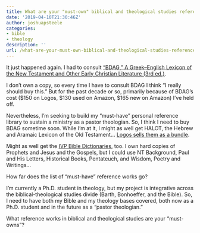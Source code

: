 ```yaml
---
title: What are your "must-own" biblical and theological studies reference works?
date: '2019-04-10T21:30:46Z'
author: joshuapsteele
categories:
- bible
- theology
description: ''
url: /what-are-your-must-own-biblical-and-theological-studies-reference-works/
---
```

It just happened again. I had to consult [“BDAG,” A Greek–English Lexicon of the New Testament and Other Early Christian Literature (3rd ed.)](https://www.logos.com/product/3878/a-greek-english-lexicon-of-the-new-testament-and-other-early-christian-literature-3rd-ed).

I don’t own a copy, so every time I have to consult BDAG I think “I really should buy this.” But for the past decade or so, primarily because of BDAG’s cost ($150 on Logos, $130 used on Amazon, $165 new on Amazon) I’ve held off.

Nevertheless, I’m seeking to build my “must-have” personal reference library to sustain a ministry as a pastor theologian. So, I think I need to buy BDAG sometime soon. While I’m at it, I might as well get HALOT, the Hebrew and Aramaic Lexicon of the Old Testament… [Logos sells them as a bundle](https://www.logos.com/product/5228/bdag-halot-bundle).

Might as well get the [IVP Bible Dictionaries](https://www.logos.com/product/37742/the-ivp-bible-dictionary-series), too. I own hard copies of Prophets and Jesus and the Gospels, but I could use NT Background, Paul and His Letters, Historical Books, Pentateuch, and Wisdom, Poetry and Writings…

How far does the list of “must-have” reference works go?

I’m currently a Ph.D. student in theology, but my project is integrative across the biblical-theological studies divide (Barth, Bonhoeffer, and the Bible). So, I need to have both my Bible and my theology bases covered, both now as a Ph.D. student and in the future as a “pastor theologian.”

What reference works in biblical and theological studies are your “must-owns”?